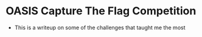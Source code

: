 # OASIS Capture The Flag Competition
- This is a writeup on some of the challenges that taught me the most
